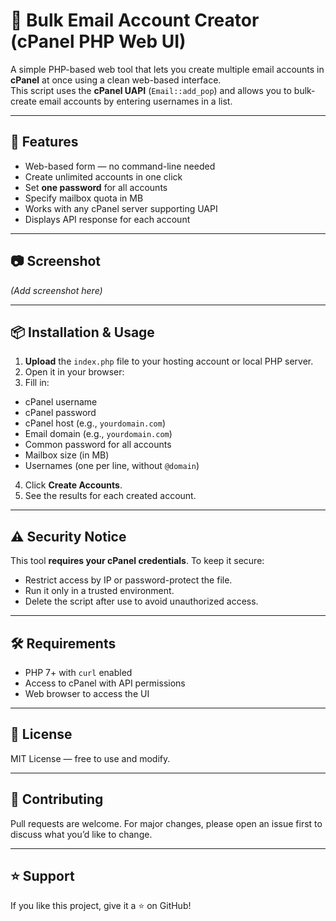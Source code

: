# 📧 Bulk Email Account Creator (cPanel PHP Web UI)

A simple PHP-based web tool that lets you create multiple email accounts in **cPanel** at once using a clean web-based interface.  
This script uses the **cPanel UAPI** (`Email::add_pop`) and allows you to bulk-create email accounts by entering usernames in a list.  

---

## 🚀 Features
- Web-based form — no command-line needed
- Create unlimited accounts in one click
- Set **one password** for all accounts
- Specify mailbox quota in MB
- Works with any cPanel server supporting UAPI
- Displays API response for each account

---

## 📷 Screenshot
*(Add screenshot here)*

---

## 📦 Installation & Usage
1. **Upload** the `index.php` file to your hosting account or local PHP server.
2. Open it in your browser:  
3. Fill in:
- cPanel username
- cPanel password
- cPanel host (e.g., `yourdomain.com`)
- Email domain (e.g., `yourdomain.com`)
- Common password for all accounts
- Mailbox size (in MB)
- Usernames (one per line, without `@domain`)
4. Click **Create Accounts**.
5. See the results for each created account.

---

## ⚠ Security Notice
This tool **requires your cPanel credentials**. To keep it secure:
- Restrict access by IP or password-protect the file.
- Run it only in a trusted environment.
- Delete the script after use to avoid unauthorized access.

---

## 🛠 Requirements
- PHP 7+ with `curl` enabled
- Access to cPanel with API permissions
- Web browser to access the UI

---

## 📜 License
MIT License — free to use and modify.  

---

## 🤝 Contributing
Pull requests are welcome. For major changes, please open an issue first to discuss what you’d like to change.

---

## ⭐ Support
If you like this project, give it a ⭐ on GitHub!
